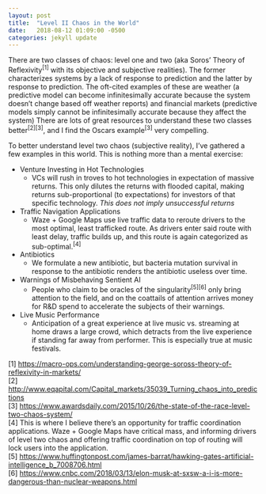 ```yaml
---
layout: post
title:  "Level II Chaos in the World"
date:   2018-08-12 01:09:00 -0500
categories: jekyll update
---
```


There are two classes of chaos: level one and two (aka Soros’ Theory of Reflexivity<sup>[1]</sup> with its objective and subjective realities). The former characterizes systems by a lack of response to prediction and the latter by response to prediction. The oft-cited examples of these are weather (a predictive model can become infinitesimally accurate because the system doesn’t change based off weather reports) and financial markets (predictive models simply cannot be infinitesimally accurate because they affect the system) There are lots of great resources to understand these two classes better<sup>[2][3]</sup>, and I find the Oscars example<sup>[3]</sup> very compelling.

To better understand level two chaos (subjective reality), I’ve gathered a few examples in this world. This is nothing more than a mental exercise:

- Venture Investing in Hot Technologies
  - VCs will rush in troves to hot technologies in expectation of massive returns. This only dilutes the returns with flooded capital, making returns sub-proportional (to expectations) for investors of that specific technology. *This does not imply unsuccessful returns*
- Traffic Navigation Applications
  - Waze + Google Maps use live traffic data to reroute drivers to the most optimal, least trafficked route. As drivers enter said route with least delay, traffic builds up, and this route is again categorized as sub-optimal.<sup>[4]</sup>
- Antibiotics
  - We formulate a new antibiotic, but bacteria mutation survival in response to the antibiotic renders the antibiotic useless over time.
- Warnings of Misbehaving Sentient AI
  - People who claim to be oracles of the singularity<sup>[5][6]</sup> only bring attention to the field, and on the coattails of attention arrives money for R&D spend to accelerate the subjects of their warnings.
- Live Music Performance
  - Anticipation of a great experience at live music vs. streaming at home draws a large crowd, which detracts from the live experience if standing far away from performer. This is especially true at music festivals.

[1] <https://macro-ops.com/understanding-george-soross-theory-of-reflexivity-in-markets/>  
[2] <http://www.eqapital.com/Capital_markets/35039_Turning_chaos_into_predictions>  
[3] <https://www.awardsdaily.com/2015/10/26/the-state-of-the-race-level-two-chaos-system/>  
[4] This is where I believe there’s an opportunity for traffic coordination applications. Waze + Google Maps have critical mass, and informing drivers of level two chaos and offering traffic coordination on top of routing will lock users into the application.  
[5] <https://www.huffingtonpost.com/james-barrat/hawking-gates-artificial-intelligence_b_7008706.html>  
[6] <https://www.cnbc.com/2018/03/13/elon-musk-at-sxsw-a-i-is-more-dangerous-than-nuclear-weapons.html>
